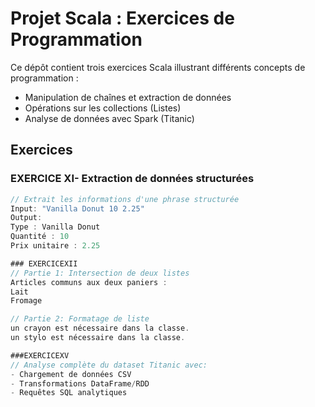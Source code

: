 # Projet Scala : Exercices de Programmation 

Ce dépôt contient trois exercices Scala illustrant différents concepts de programmation :
- Manipulation de chaînes et extraction de données
- Opérations sur les collections (Listes)
- Analyse de données avec Spark (Titanic)

## Exercices

### EXERCICE XI- Extraction de données structurées
```scala
// Extrait les informations d'une phrase structurée
Input: "Vanilla Donut 10 2.25"
Output:
Type : Vanilla Donut
Quantité : 10
Prix unitaire : 2.25

### EXERCICEXII
// Partie 1: Intersection de deux listes
Articles communs aux deux paniers :
Lait
Fromage

// Partie 2: Formatage de liste
un crayon est nécessaire dans la classe.
un stylo est nécessaire dans la classe.

###EXERCICEXV
// Analyse complète du dataset Titanic avec:
- Chargement de données CSV
- Transformations DataFrame/RDD
- Requêtes SQL analytiques
